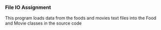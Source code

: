 ### File IO Assignment ###
This program loads data from the foods and movies text files into the Food and Movie 
classes in the source code
